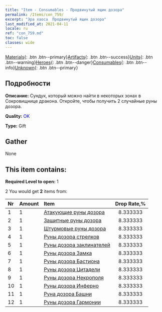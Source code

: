 ```yaml
---
title: "Item - Consumables - Продвинутый ящик дозора"
permalink: /Items/con_759/
excerpt: "Эра хаоса  Продвинутый ящик дозора"
last_modified_at: 2021-04-11
locale: ru
ref: "con_759.md"
toc: false
classes: wide
---
```

 [Materials](/ru/Items/){: .btn .btn--primary}[Artifacts](/ru/Items/Artifacts/){: .btn .btn--success}[Units](/ru/Items/Units/){: .btn .btn--warning}[Heroes](/ru/Items/Heroes/){: .btn .btn--danger}[Consumables](/ru/Items/Consumables/){: .btn .btn--info}[Unknown](/ru/Items/Unknown/){: .btn .btn--primary}

## Подробности
 **Описание:** Сундук, который можно найти в некоторых зонах в Сокровищнице дракона. Откройте, чтобы получить 2 случайные руны дозора.

 **Quality:** <span style="color: #0000CD">OK</span>

 **Type:** Gift

## Gather

  None

## This item contains:

 **Required Level to open:** 1

 2 You would get **2** items  from:

  | Nr | Amount |     Item    | Drop Rate,% |
  |:---|:-------|:------------|:---------:|
  | 1 | 1 | [Атакующие руны дозора](/ru/Items/con_734/) | 8.333333 | 
  | 2 | 1 | [Защитные руны дозора](/ru/Items/con_739/) | 8.333333 | 
  | 3 | 1 | [Штурмовые руны дозора](/ru/Items/con_741/) | 8.333333 | 
  | 4 | 1 | [Руны дозора стрелков](/ru/Items/con_742/) | 8.333333 | 
  | 5 | 1 | [Руны дозора заклинателей](/ru/Items/con_746/) | 8.333333 | 
  | 6 | 1 | [Руны дозора Замка](/ru/Items/con_752/) | 8.333333 | 
  | 7 | 1 | [Руны дозора Бастиона](/ru/Items/con_753/) | 8.333333 | 
  | 8 | 1 | [Руны дозора Цитадели](/ru/Items/con_754/) | 8.333333 | 
  | 9 | 1 | [Руны дозора Некрополя](/ru/Items/con_755/) | 8.333333 | 
  | 10 | 1 | [Руны дозора Инферно](/ru/Items/con_777/) | 8.333333 | 
  | 11 | 1 | [Руна дозора Башни](/ru/Items/con_785/) | 8.333333 | 
  | 12 | 1 | [Руны дозора Гармонии](/ru/Items/con_791/) | 8.333333 | 
